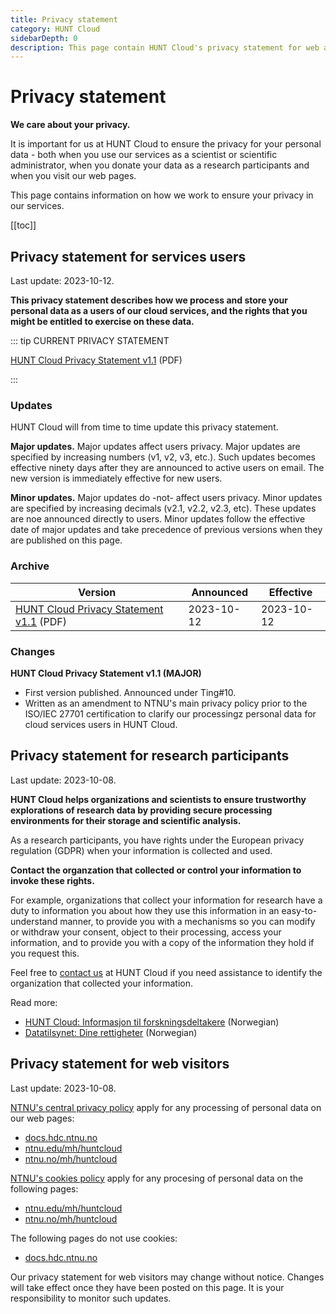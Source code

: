 ```yaml
---
title: Privacy statement
category: HUNT Cloud
sidebarDepth: 0
description: This page contain HUNT Cloud's privacy statement for web and services.
---
```


# Privacy statement

**We care about your privacy.**

It is important for us at HUNT Cloud to ensure the privacy for your personal data - both when you use our services as a scientist or scientific administrator, when you donate your data as a research participants and when you visit our web pages.

This page contains information on how we work to ensure your privacy in our services.


[[toc]]



## Privacy statement for services users

Last update: 2023-10-12.

**This privacy statement describes how we process and store your personal data as a users of our cloud services, and the rights that you might be entitled to exercise on these data.**

::: tip CURRENT PRIVACY STATEMENT

[HUNT Cloud Privacy Statement v1.1](https://assets.hdc.ntnu.no/assets/privacy/hunt-cloud-privacy-statement-1-1.pdf) (PDF)

:::


### Updates

HUNT Cloud will from time to time update this privacy statement. 

**Major updates.** Major updates affect users privacy. Major updates are specified by increasing numbers (v1, v2, v3, etc.). Such updates becomes effective ninety days after they are announced to active users on email. The new version is immediately effective for new users.

**Minor updates.** Major updates do -not- affect users privacy. Minor updates are specified by increasing decimals (v2.1, v2.2, v2.3, etc).  These updates are noe announced directly to users. Minor updates follow the effective date of major updates and take precedence of previous versions when they are published on this page.

### Archive

| Version | Announced | Effective | 
| ------- | --------- | --------- |
| [HUNT Cloud Privacy Statement v1.1](https://assets.hdc.ntnu.no/assets/privacy/hunt-cloud-privacy-statement-1-0.pdf) (PDF) | 2023-10-12 | 2023-10-12 | 

### Changes

**HUNT Cloud Privacy Statement v1.1 (MAJOR)**

* First version published. Announced under Ting#10.
* Written as an amendment to NTNU's main privacy policy prior to the ISO/IEC 27701 certification to clarify our processingz personal data for cloud services users in HUNT Cloud.



## Privacy statement for research participants

Last update: 2023-10-08.

**HUNT Cloud helps organizations and scientists to ensure trustworthy explorations of research data by providing secure processing environments for their storage and scientific analysis.** 

As a research participants, you have rights under the European privacy regulation (GDPR) when your information is collected and used. 

**Contact the organzation that collected or control your information to invoke these rights.** 

For example, organizations that collect your information for research have a duty to information you about how they use this information in an easy-to-understand manner, to provide you with a mechanisms so you can modify or withdraw your consent, object to their processing, access your information, and to provide you with a copy of the information they hold if you request this. 

Feel free to [contact us](/contact) at HUNT Cloud if you need assistance to identify the organization that collected your information. 

Read more: 

* [HUNT Cloud: Informasjon til forskningsdeltakere](https://www.ntnu.no/web/hunt-cloud/forskningsdeltakere) (Norwegian)
* [Datatilsynet: Dine rettigheter](https://www.datatilsynet.no/rettigheter-og-plikter/den-registrertes-rettigheter/) (Norwegian)



 


## Privacy statement for web visitors

Last update: 2023-10-08.

[NTNU's central privacy policy](https://www.ntnu.edu/privacy) apply for any processing of personal data on our web pages: 

* [docs.hdc.ntnu.no](https://docs.hdc.ntnu.no)
* [ntnu.edu/mh/huntcloud](https://ntnu.no/mh/huntcloud)
* [ntnu.no/mh/huntcloud](https://ntnu.no/mh/huntcloud)

[NTNU's cookies policy](https://www.ntnu.edu/cookies) apply for any procesing of personal data on the following pages: 

* [ntnu.edu/mh/huntcloud](https://ntnu.no/mh/huntcloud)
* [ntnu.no/mh/huntcloud](https://ntnu.no/mh/huntcloud)

The following pages do not use cookies: 

* [docs.hdc.ntnu.no](https://docs.hdc.ntnu.no)

Our privacy statement for web visitors may change without notice. Changes will take effect once they have been posted on this page. It is your responsibility to monitor such updates. 


